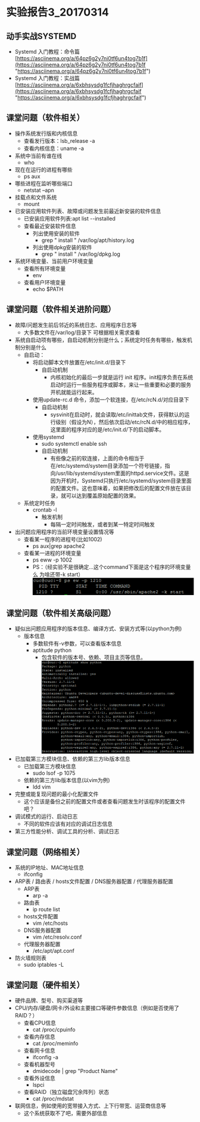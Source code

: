 # 实验报告3_20170314
## 动手实战SYSTEMD
* Systemd 入门教程：命令篇
	[https://asciinema.org/a/64pz6g2y7ni0tf6un4tog7b1f](https://asciinema.org/a/64pz6g2y7ni0tf6un4tog7b1f "https://asciinema.org/a/64pz6g2y7ni0tf6un4tog7b1f")
* Systemd 入门教程：实战篇
	[https://asciinema.org/a/6xbhsysdg1fcfjhaghrgcfaif](https://asciinema.org/a/6xbhsysdg1fcfjhaghrgcfaif "https://asciinema.org/a/6xbhsysdg1fcfjhaghrgcfaif")
## 课堂问题（软件相关）
* 操作系统发行版和内核信息
	* 查看发行版本：lsb_release -a
	* 查看内核信息：uname -a
* 系统中当前有谁在线
	* who
* 现在在运行的进程有哪些
	* ps aux
* 哪些进程在监听哪些端口
	*  netstat –apn
* 挂载点和文件系统
	* mount
* 已安装应用软件列表、故障或问题发生前最近新安装的软件信息
	* 已安装应用软件列表:apt list --installed
	* 查看最近安装软件信息
		* 列出使用安装的软件 
			* grep " install " /var/log/apt/history.log
		* 列出使用dpkg安装的软件
			* grep " install " /var/log/dpkg.log
* 系统环境变量、当前用户环境变量
	* 查看所有环境变量
		* env
	* 查看用户环境变量
		* echo $PATH
## 课堂问题（软件相关进阶问题）
* 故障/问题发生前后邻近的系统日志、应用程序日志等
	* 大多数文件在/var/log/目录下 可根据相关需求查看
* 系统自启动项有哪些，自启动机制分别是什么；系统定时任务有哪些，触发机制分别是什么
	* 自启动：
		* 将启动脚本文件放置在/etc/init.d/目录下
			* 自启动机制
				* 内核初始化的最后一步就是运行 init 程序。init程序负责在系统启动时运行一些服务程序或脚本，来让一些重要和必要的服务开机就能运行起来。
		* 使用update-rc.d 命令，添加一个软连接，在/etc/rcN.d/对应目录下
			* 自启动机制
				* sysvinit在启动时，就会读取/etc/inittab文件，获得默认的运行级别（假设为N），然后依次启动/etc/rcN.d/中的相应程序，这里面的程序对应的是/etc/init.d/下的启动脚本。
		* 使用systemd 
			* sudo systemctl enable ssh
			* 自启动机制
				* 有些像之前的软连接，上面的命令相当于在/etc/systemd/system目录添加一个符号链接，指向/usr/lib/systemd/system里面的httpd.service文件。这是因为开机时，Systemd只执行/etc/systemd/system目录里面的配置文件。这也意味着，如果把修改后的配置文件放在该目录，就可以达到覆盖原始配置的效果。
	* 系统定时任务
		* crontab -l
			* 触发机制
				* 每隔一定时间触发，或者到某一特定时间触发
* 出问题应用程序的当前环境变量设置情况等
	* 查看某一程序的进程号(比如1002)
		* ps aux|grep apache2
	* 查看某一进程的环境变量
		* ps eww -p 1002
		* PS：（经实验不是很确定...这个command下面是这个程序的环境变量么 为啥还带-k start）
			 ![](1.PNG)
## 课堂问题（软件相关高级问题）
* 疑似出问题应用程序的版本信息、编译方式、安装方式等(以python为例)
	* 版本信息
		* 多数软件有-v参数，可以查看版本信息
		* aptitude python
			* 包含软件的版本号、依赖、项目主页等信息。
				![](2.PNG)
* 已加载第三方模块信息、依赖的第三方lib版本信息
	* 已加载第三方模块信息
		* sudo lsof -p 1075
	* 依赖的第三方lib版本信息(以vim为例)
		* ldd vim
* 完整或能复现问题的最小化配置文件
	* 这个应该是备份之前的配置文件或者查看问题发生时该程序的配置文件吧？
* 调试模式的运行、启动日志
	* 不同的软件应该有对应的调试日志信息
* 第三方性能分析、调试工具的分析、调试日志
## 课堂问题（网络相关）
* 系统的IP地址、MAC地址信息
	* ifconfig
* ARP表 / 路由表 / hosts文件配置 / DNS服务器配置 / 代理服务器配置
	* ARP表
		* arp -a
	* 路由表
		* ip route list
	* hosts文件配置
		*  vim /etc/hosts
	* DNS服务器配置
		* vim /etc/resolv.conf
	* 代理服务器配置
		* /etc/apt/apt.conf
* 防火墙规则表
	* sudo iptables -L
## 课堂问题（硬件相关）
* 硬件品牌、型号、购买渠道等
* CPU/内存/硬盘/网卡/外设和主要接口等硬件参数信息（例如是否使用了RAID？）
	* 查看CPU信息
		* cat /proc/cpuinfo
	* 查看内存信息 
		* cat /proc/meminfo 
	* 查看网卡信息
		* ifconfig -a
	* 查看机器型号 
		* dmidecode | grep "Product Name" 
	* 查看外设信息
		* lspci
	* 查看RAID（独立磁盘冗余阵列）状态
		* cat /proc/mdstat
* 联网信息，例如使用的宽带接入方式、上下行带宽、运营商信息等
	* 这个系统获取不了吧，需要外部信息